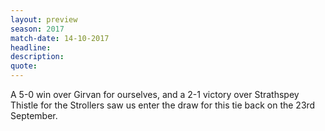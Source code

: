 ```yaml
---
layout: preview
season: 2017
match-date: 14-10-2017
headline:
description:
quote:
---
```

A 5-0 win over Girvan for ourselves, and a 2-1 victory over Strathspey Thistle for the Strollers saw us enter the draw for this tie back on the 23rd September.
